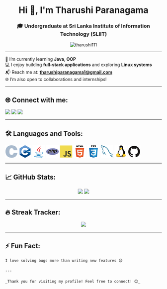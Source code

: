 <h1 align="center">Hi 👋, I'm Tharushi Paranagama</h1>
<h3 align="center">🎓 Undergraduate at Sri Lanka Institute of Information Technology (SLIIT)</h3>

<p align="center">
  <img src="https://komarev.com/ghpvc/?username=tharushi111&label=Profile%20views&color=0e75b6&style=flat" alt="tharushi111" />
</p>

---

🌱 I’m currently learning **Java, OOP**  
💻 I enjoy building **full-stack applications** and exploring **Linux systems**  
📬 Reach me at: **tharushiparanagama1@gmail.com**  
🌐 I’m also open to collaborations and internships!  

---

## 🌐 Connect with me:
<p align="left">
  <a href="mailto:tharushiparanagama1@gmail.com" target="blank"><img src="https://img.shields.io/badge/Gmail-D14836?style=for-the-badge&logo=gmail&logoColor=white"/></a>
  <a href="https://www.linkedin.com/in/tharushi-paranagama" target="blank"><img src="https://img.shields.io/badge/-LinkedIn-0A66C2?style=for-the-badge&logo=linkedin&logoColor=white"/></a>
  <a href="https://github.com/tharushi111" target="blank"><img src="https://img.shields.io/badge/-GitHub-181717?style=for-the-badge&logo=github&logoColor=white"/></a>
</p>

---

## 🛠️ Languages and Tools:
<p align="left">
  <!-- Programming Languages -->
  <a href="#"><img src="https://raw.githubusercontent.com/devicons/devicon/master/icons/c/c-original.svg" width="40" height="40" alt="C"/></a>
  <a href="#"><img src="https://raw.githubusercontent.com/devicons/devicon/master/icons/cplusplus/cplusplus-original.svg" width="40" height="40" alt="C++"/></a>
  <a href="#"><img src="https://raw.githubusercontent.com/devicons/devicon/master/icons/java/java-original.svg" width="40" height="40" alt="Java"/></a>
  <a href="#"><img src="https://raw.githubusercontent.com/devicons/devicon/master/icons/php/php-original.svg" width="40" height="40" alt="PHP"/></a>
  <a href="#"><img src="https://raw.githubusercontent.com/devicons/devicon/master/icons/javascript/javascript-original.svg" width="40" height="40" alt="JavaScript"/></a>
  <a href="#"><img src="https://raw.githubusercontent.com/devicons/devicon/master/icons/html5/html5-original-wordmark.svg" width="40" height="40" alt="HTML5"/></a>
  <a href="#"><img src="https://raw.githubusercontent.com/devicons/devicon/master/icons/css3/css3-original-wordmark.svg" width="40" height="40" alt="CSS3"/></a>
  <a href="#"><img src="https://raw.githubusercontent.com/devicons/devicon/master/icons/mysql/mysql-original.svg" width="40" height="40" alt="MySQL / SQL Workbench"/></a>
  <a href="#"><img src="https://raw.githubusercontent.com/devicons/devicon/master/icons/linux/linux-original.svg" width="40" height="40" alt="Linux"/></a>
  <a href="#"><img src="https://raw.githubusercontent.com/devicons/devicon/master/icons/github/github-original.svg" width="40" height="40" alt="GitHub"/></a>
</p>


---

## 📈 GitHub Stats:
<p align="center">
  <img src="https://github-readme-stats.vercel.app/api?username=tharushi111&show_icons=true&theme=tokyonight" width="400"/>
  <img src="https://github-readme-stats.vercel.app/api/top-langs/?username=tharushi111&layout=compact&theme=tokyonight" width="400"/>
</p>

---

## 🔥 Streak Tracker:
<p align="center">
  <img src="https://github-readme-streak-stats.herokuapp.com?user=tharushi111&theme=tokyonight&hide_border=true&date_format=M%20j%5B%2C%20Y%5D"/>
</p>



---

## ⚡ Fun Fact:

```txt
I love solving bugs more than writing new features 😄

---

_Thank you for visiting my profile! Feel free to connect! 😊_


